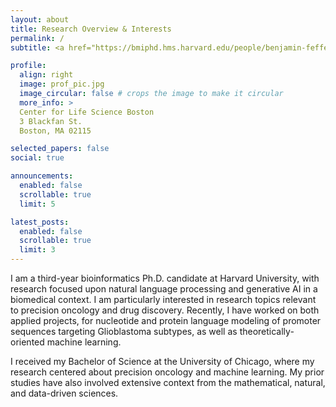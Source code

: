 ```yaml
---
layout: about
title: Research Overview & Interests
permalink: /
subtitle: <a href="https://bmiphd.hms.harvard.edu/people/benjamin-fefferman">Harvard Bioinformatics & Integrative Genomics Ph.D. Program</a>

profile:
  align: right
  image: prof_pic.jpg
  image_circular: false # crops the image to make it circular
  more_info: >
  Center for Life Science Boston
  3 Blackfan St.
  Boston, MA 02115

selected_papers: false
social: true

announcements:
  enabled: false
  scrollable: true
  limit: 5

latest_posts:
  enabled: false
  scrollable: true
  limit: 3
---
```


I am a third-year bioinformatics Ph.D. candidate at Harvard University, with research focused upon natural language processing and generative AI in a biomedical context. I am particularly interested in research topics relevant to precision oncology and drug discovery. Recently, I have worked on both applied projects, for nucleotide and protein language modeling of promoter sequences targeting Glioblastoma subtypes, as well as theoretically-oriented machine learning. 

I received my Bachelor of Science at the University of Chicago, where my research centered about precision oncology and machine learning. My prior studies have also involved extensive context from the mathematical, natural, and data-driven sciences.
